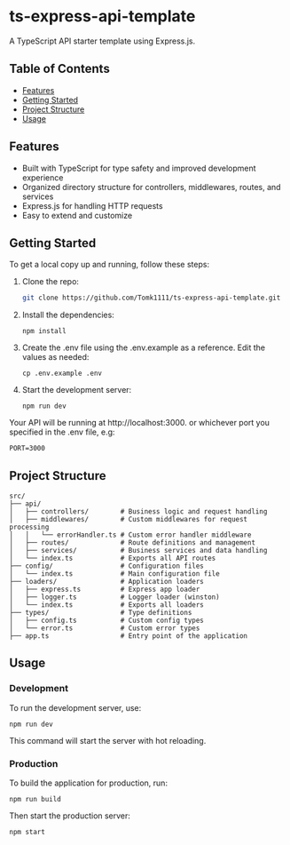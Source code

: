 # ts-express-api-template

A TypeScript API starter template using Express.js.

## Table of Contents

- [Features](#features)
- [Getting Started](#getting-started)
- [Project Structure](#project-structure)
- [Usage](#usage)

## Features

- Built with TypeScript for type safety and improved development experience
- Organized directory structure for controllers, middlewares, routes, and services
- Express.js for handling HTTP requests
- Easy to extend and customize

## Getting Started

To get a local copy up and running, follow these steps:

1. Clone the repo:
   ```bash
   git clone https://github.com/Tomk1111/ts-express-api-template.git
   ```
2. Install the dependencies:
   ```
   npm install
   ```

3. Create the .env file using the .env.example as a reference. Edit the values as needed:
   ```
   cp .env.example .env
   ```

4. Start the development server:
   ```
   npm run dev
   ```

Your API will be running at http://localhost:3000. or whichever port you specified in the .env file, e.g:

```
PORT=3000
```

## Project Structure
   ```
   src/
├── api/
│   ├── controllers/        # Business logic and request handling
│   ├── middlewares/        # Custom middlewares for request processing
│   │   └── errorHandler.ts # Custom error handler middleware
│   ├── routes/             # Route definitions and management
│   ├── services/           # Business services and data handling
│   └── index.ts            # Exports all API routes
├── config/                 # Configuration files
│   └── index.ts            # Main configuration file
├── loaders/                # Application loaders
│   ├── express.ts          # Express app loader
│   ├── logger.ts           # Logger loader (winston)
│   └── index.ts            # Exports all loaders
├── types/                  # Type definitions
│   ├── config.ts           # Custom config types
│   └── error.ts            # Custom error types
├── app.ts                  # Entry point of the application

   ```

## Usage

### Development

To run the development server, use:

```
npm run dev
```
This command will start the server with hot reloading.

### Production
To build the application for production, run:

```
npm run build
```
Then start the production server:
```
npm start
```
